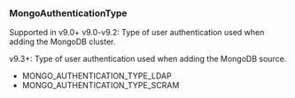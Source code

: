 ### MongoAuthenticationType
Supported in v9.0+
v9.0-v9.2: Type of user authentication used when adding the MongoDB cluster.

v9.3+: Type of user authentication used when adding the MongoDB source.

- MONGO_AUTHENTICATION_TYPE_LDAP
- MONGO_AUTHENTICATION_TYPE_SCRAM
